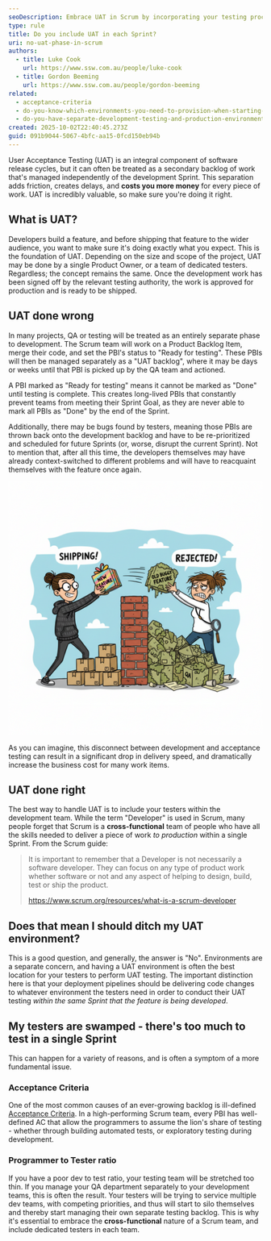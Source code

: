 ```yaml
---
seoDescription: Embrace UAT in Scrum by incorporating your testing processes into the Sprint 
type: rule
title: Do you include UAT in each Sprint?
uri: no-uat-phase-in-scrum
authors:
  - title: Luke Cook
    url: https://www.ssw.com.au/people/luke-cook
  - title: Gordon Beeming
    url: https://www.ssw.com.au/people/gordon-beeming
related:
  - acceptance-criteria
  - do-you-know-which-environments-you-need-to-provision-when-starting-a-new-project
  - do-you-have-separate-development-testing-and-production-environments
created: 2025-10-02T22:40:45.273Z
guid: 091b9044-5067-4bfc-aa15-0fcd150eb94b
---
```


User Acceptance Testing (UAT) is an integral component of software release cycles, but it can often be treated as a secondary backlog of work that's managed independently of the development Sprint. This separation adds friction, creates delays, and **costs you more money** for every piece of work. UAT is incredibly valuable, so make sure you're doing it right.

<!-- endintro -->

## What is UAT?

Developers build a feature, and before shipping that feature to the wider audience, you want to make sure it's doing exactly what you expect. This is the foundation of UAT. Depending on the size and scope of the project, UAT may be done by a single Product Owner, or a team of dedicated testers. Regardless; the concept remains the same. Once the development work has been signed off by the relevant testing authority, the work is approved for production and is ready to be shipped.

## UAT done wrong

In many projects, QA or testing will be treated as an entirely separate phase to development. The Scrum team will work on a Product Backlog Item, merge their code, and set the PBI's status to "Ready for testing". These PBIs will then be managed separately as a "UAT backlog", where it may be days or weeks until that PBI is picked up by the QA team and actioned.

A PBI marked as "Ready for testing" means it cannot be marked as "Done" until testing is complete. This creates long-lived PBIs that constantly prevent teams from meeting their Sprint Goal, as they are never able to mark all PBIs as "Done" by the end of the Sprint.

Additionally, there may be bugs found by testers, meaning those PBIs are thrown back onto the development backlog and have to be re-prioritized and scheduled for future Sprints (or, worse, disrupt the current Sprint). Not to mention that, after all this time, the developers themselves may have already context-switched to different problems and will have to reacquaint themselves with the feature once again.

![Figure: Break down the wall between development and testing](dev-uat.png)

As you can imagine, this disconnect between development and acceptance testing can result in a significant drop in delivery speed, and dramatically increase the business cost for many work items.

## UAT done right

The best way to handle UAT is to include your testers within the development team. While the term "Developer" is used in Scrum, many people forget that Scrum is a **cross-functional** team of people who have all the skills needed to deliver a piece of work *to production* within a single Sprint. From the Scrum guide:

> It is important to remember that a Developer is not necessarily a software developer. They can focus on any type of product work whether software or not and any aspect of helping to design, build, test or ship the product.
>
> <https://www.scrum.org/resources/what-is-a-scrum-developer>

## Does that mean I should ditch my UAT environment?

This is a good question, and generally, the answer is "No". Environments are a separate concern, and having a UAT environment is often the best location for your testers to perform UAT testing. The important distinction here is that your deployment pipelines should be delivering code changes to whatever environment the testers need in order to conduct their UAT testing *within the same Sprint that the feature is being developed*.

## My testers are swamped - there's too much to test in a single Sprint

This can happen for a variety of reasons, and is often a symptom of a more fundamental issue.

### Acceptance Criteria

One of the most common causes of an ever-growing backlog is ill-defined [Acceptance Criteria](https://www.ssw.com.au/rules/acceptance-criteria/). In a high-performing Scrum team, every PBI has well-defined AC that allow the programmers to assume the lion's share of testing - whether through building automated tests, or exploratory testing during development.

### Programmer to Tester ratio

If you have a poor dev to test ratio, your testing team will be stretched too thin. If you manage your QA department separately to your development teams, this is often the result. Your testers will be trying to service multiple dev teams, with competing priorities, and thus will start to silo themselves and thereby start managing their own separate testing backlog. This is why it's essential to embrace the **cross-functional** nature of a Scrum team, and include dedicated testers in each team.
